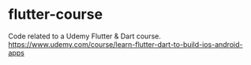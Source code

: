 # flutter-course
Code related to a Udemy Flutter &amp; Dart course.  
https://www.udemy.com/course/learn-flutter-dart-to-build-ios-android-apps
